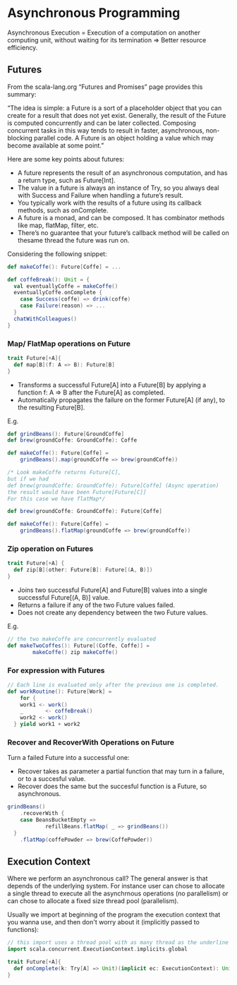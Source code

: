 # Asynchronous Programming

Asynchronous Execution = Execution of a computation on another computing unit, without waiting for its termination => Better resource efficiency.

## Futures

From the scala-lang.org “Futures and Promises” page provides this summary:

“The idea is simple: a Future is a sort of a placeholder object that you can create for a result that does not yet exist. Generally, the result of the Future is computed concurrently and can be later collected. Composing concurrent tasks in this way tends to result in faster, asynchronous, non-blocking parallel code. A Future is an object holding a value which may become available at some point.”

Here are some key points about futures:

- A future represents the result of an asynchronous computation, and has a return type, such as Future[Int].
- The value in a future is always an instance of Try, so you always deal with Success and Failure when handling a future’s result.
-  You typically work with the results of a future using its callback methods, such as onComplete.
- A future is a monad, and can be composed. It has combinator methods like map, flatMap, filter, etc.
- There’s no guarantee that your future’s callback method will be called on thesame thread the future was run on.

Considering the following snippet:

```scala
def makeCoffe(): Future[Coffe] = ...

def coffeBreak(): Unit = {
  val eventuallyCoffe = makeCoffe()
  eventuallyCoffe.onComplete { 
    case Success(coffe) => drink(coffe)
    case Failure(reason) => ...
  }
  chatWithColleagues()
}
```

### Map/ FlatMap operations on Future

```scala
trait Future[+A]{
  def map[B](f: A => B): Future[B]
}
```

- Transforms a successful Future[A] into a Future[B] by applying a function f: A => B after the Future[A] as completed.
- Automatically propagates the failure on the former Future[A] (if any), to the resulting Future[B].

E.g.

```scala
def grindBeans(): Future[GroundCoffe]
def brew(groundCoffe: GroundCoffe): Coffe

def makeCoffe(): Future[Coffe] =
	grindBeans().map(groundCoffe => brew(groundCoffe))

/* Look makeCoffe returns Future[C], 
but if we had 
def brew(groundCoffe: GroundCoffe): Future[Coffe] (Async operation) 
the result would have been Future[Future[C]] 
For this case we have flatMap*/

def brew(groundCoffe: GroundCoffe): Future[Coffe]

def makeCoffe(): Future[Coffe] =
	grindBeans().flatMap(groundCoffe => brew(groundCoffe))
```

### Zip operation on Futures

```scala
trait Future[+A] {
  def zip[B](other: Future[B]: Future[(A, B)])
}
```

- Joins two successful Future[A] and Future[B] values into a single successful Future[(A, B)] value.
- Returns a failure if any of the two Future values failed.
- Does not create any dependency between the two Future values.

E.g.

```scala
// the two makeCoffe are concurrently evaluated
def makeTwoCoffes(): Future[(Coffe, Coffe)] = 
		makeCoffe() zip makeCoffe()
```

### For expression with Futures

```scala
// Each line is evaluated only after the previous one is completed.
def workRoutine(): Future[Work] =
	for {
    work1 <- work()
    _ 		<- coffeBreak()
    work2 <- work()
  } yield work1 + work2
```

### Recover and RecoverWith Operations on Future

Turn a failed Future into a successful one:

- Recover takes as parameter a partial function that may turn in a failure, or to a succesful value.
- Recover does the same but the succesful function is a Future, so asynchronous.

```scala
grindBeans()
	.recoverWith {
    case BeansBucketEmpty => 
    		refillBeans.flatMap( _ => grindBeans())
  }
	.flatMap(coffePowder => brew(CoffePowder))
```

## Execution Context

Where we perform an asynchronous call? The general answer is that depends of the underlying system. For instance user can chose to allocate a single thread to execute all the asynchrnous operations (no parallelism) or can chose to allocate a fixed size thread pool (parallelism). 

Usually we import at beginning of the program the execution context that you wanna use, and then don't worry about it (implicitly passed to functions):

```scala
// this import uses a thread pool with as many thread as the underline system can handle.
import scala.concurrent.ExecutionContext.implicits.global

trait Future[+A]{
  def onComplete(k: Try[A] => Unit)(implicit ec: ExecutionContext): Unit
}
```




